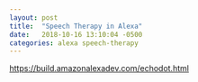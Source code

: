 ```yaml
---
layout: post
title:  "Speech Therapy in Alexa"
date:   2018-10-16 13:10:04 -0500
categories: alexa speech-therapy
---
```




https://build.amazonalexadev.com/echodot.html